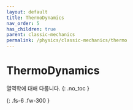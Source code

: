 ```yaml
---
layout: default
title: ThermoDynamics
nav_order: 5
has_children: true
parent: classic-mechanics
permalink: /physics/classic-mechanics/thermo
---
```


# ThermoDynamics
열역학에 대해 다룹니다.
{: .no_toc }


{: .fs-6 .fw-300 }
